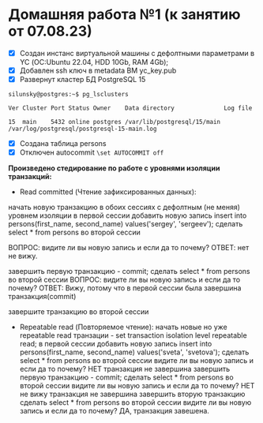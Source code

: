 # Домашняя работа №1 (к занятию от 07.08.23)

- [x] Cоздан инстанс виртуальной машины с дефолтными параметрами в YC (ОС:Ubuntu 22.04, HDD 10Gb, RAM 4Gb);
- [x] Добавлен ssh ключ в metadata ВМ yc_key.pub
- [x] Развернут кластер БД PostgreSQL 15

`silunsky@postgres:~$ pg_lsclusters`

`Ver Cluster Port Status Owner    Data directory              Log file`

`15  main    5432 online postgres /var/lib/postgresql/15/main /var/log/postgresql/postgresql-15-main.log`
- [x] Создана таблица persons
- [x] Отключен autocommit
`\set AUTOCOMMIT off`

**Произведено стедирование по работе с уровнями изоляции транзакций:**
- Read committed (Чтение зафиксированных данных):

начать новую транзакцию в обоих сессиях с дефолтным (не меняя) уровнем изоляции
в первой сессии добавить новую запись insert into persons(first_name, second_name) values('sergey', 'sergeev');
сделать select * from persons во второй сессии

ВОПРОС: видите ли вы новую запись и если да то почему? 
ОТВЕТ:  нет не вижу.

завершить первую транзакцию - commit;
сделать select * from persons во второй сессии
ВОПРОС: видите ли вы новую запись и если да то почему? 
ОТВЕТ: Вижу, потому что в первой сессии была завершина транзакция(commit)


завершите транзакцию во второй сессии

- Repeatable read (Повторяемое чтение):
начать новые но уже repeatable read транзации - set transaction isolation level repeatable read;
в первой сессии добавить новую запись insert into persons(first_name, second_name) values('sveta', 'svetova');
сделать select * from persons во второй сессии
видите ли вы новую запись и если да то почему? НЕТ транзакция не завершина
завершить первую транзакцию - commit;
сделать select * from persons во второй сессии
видите ли вы новую запись и если да то почему? НЕТ не вижу транзакция не завершина
завершить вторую транзакцию
сделать select * from persons во второй сессии
видите ли вы новую запись и если да то почему? ДА, транзакция завешена.

